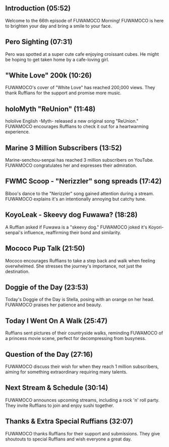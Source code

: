 ## Introduction (05:52)

Welcome to the 66th episode of FUWAMOCO Morning! FUWAMOCO is here to brighten your day and bring a smile to your face.

## Pero Sighting (07:31)

Pero was spotted at a super cute cafe enjoying croissant cubes. He might be hoping to get taken home by a cafe-loving girl.

## "White Love" 200k (10:26)

FUWAMOCO's cover of "White Love" has reached 200,000 views. They thank Ruffians for the support and promise more music.

## holoMyth "ReUnion" (11:48)

hololive English -Myth- released a new original song "ReUnion." FUWAMOCO encourages Ruffians to check it out for a heartwarming experience.

## Marine 3 Million Subscribers (13:52)

Marine-senchou-senpai has reached 3 million subscribers on YouTube. FUWAMOCO congratulates her and expresses their admiration.

## FWMC Scoop - "Nerizzler" song spreads (17:42)

Biboo's dance to the "Nerizzler" song gained attention during a stream. FUWAMOCO explains it's an intentionally annoying but catchy tune.

## KoyoLeak - Skeevy dog Fuwawa? (18:28)

A Ruffian asked if Fuwawa is a "skeevy dog." FUWAMOCO joked it's Koyori-senpai's influence, reaffirming their bond and similarity.

## Mococo Pup Talk (21:50)

Mococo encourages Ruffians to take a step back and walk when feeling overwhelmed. She stresses the journey's importance, not just the destination.

## Doggie of the Day (23:53)

Today's Doggie of the Day is Stella, posing with an orange on her head. FUWAMOCO praises her patience and beauty.

## Today I Went On A Walk (25:47)

Ruffians sent pictures of their countryside walks, reminding FUWAMOCO of a princess movie scene, perfect for decompressing from busyness.

## Question of the Day (27:16)

FUWAMOCO discuss their wish for when they reach 1 million subscribers, aiming for something extraordinary requiring many talents.

## Next Stream & Schedule (30:14)

FUWAMOCO announces upcoming streams, including a rock 'n' roll party. They invite Ruffians to join and enjoy sushi together.

## Thanks & Extra Special Ruffians (32:07)

FUWAMOCO thanks Ruffians for their support and submissions. They give shoutouts to special Ruffians and wish everyone a great day.
